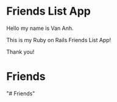 # Friends List App

Hello my name is Van Anh.

This is my Ruby on Rails Friends List App!

Thank you!

# Friends
"# Friends" 
